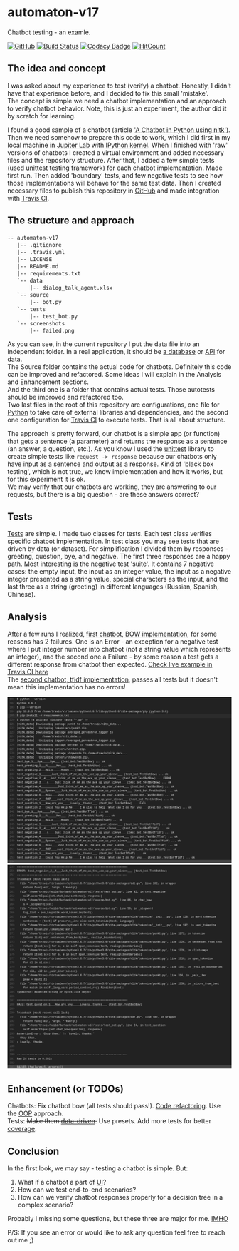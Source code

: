 # automaton-v17
Chatbot testing - an examle.

[![GitHub](https://img.shields.io/github/license/mashape/apistatus.svg)](https://github.com/BurhanH/automaton-v17/blob/master/LICENSE)
[![Build Status](https://travis-ci.org/BurhanH/automaton-v17.svg?branch=master)](https://travis-ci.org/BurhanH/automaton-v17)
[![Codacy Badge](https://app.codacy.com/project/badge/Grade/a344de5afc2b424295c185167065f80d)](https://www.codacy.com/manual/BurhanH/automaton-v17?utm_source=github.com&amp;utm_medium=referral&amp;utm_content=BurhanH/automaton-v17&amp;utm_campaign=Badge_Grade)
[![HitCount](http://hits.dwyl.com/BurhanH/automaton-v17.svg)](http://hits.dwyl.com/BurhanH/automaton-v17)

## The idea and concept
I was asked about my experience to test (verify) a chatbot. Honestly, I didn't have that experience before, and I decided to fix this small 'mistake'. <br>
The concept is simple we need a chatbot implementation and an approach to verify chatbot behavior. Note, this is just an experiment, the author did it by scratch for learning. <br>

I found a good sample of a chatbot (article ['A Chatbot in Python using nltk'](https://medium.com/swlh/a-chatbot-in-python-using-nltk-938a37a9eacc)). <br>
Then we need somehow to prepare this code to work, which I did first in my local machine in [Jupiter Lab](https://jupyterlab.readthedocs.io/en/stable/) with [IPython kernel](https://ipython.org/). When I finished with 'raw' versions of chatbots I created a virtual environment and added necessary files and the repository structure. After that, I added a few simple tests (used [unittest](https://docs.python.org/3/library/unittest.html) testing framework) for each chatbot implementation. Made first run. Then added 'boundary' tests, and few negative tests to see how those implementations will behave for the same test data. Then I created necessary files to publish this repository in [GitHub](https://github.com/) and made integration with [Travis CI](https://travis-ci.org/).

## The structure and approach

```text
-- automaton-v17
   |-- .gitignore
   |-- .travis.yml
   |-- LICENSE
   |-- README.md
   |-- requirements.txt
   `-- data
       |-- dialog_talk_agent.xlsx
   `-- source
       |-- bot.py
   `-- tests
       |-- test_bot.py
   `-- screenshots
       |-- failed.png
```

As you can see, in the current repository I put the data file into an independent folder. In a real application, it should be [a database](https://en.wikipedia.org/wiki/Database) or [API](https://en.wikipedia.org/wiki/Application_programming_interface) for data. <br>
The Source folder contains the actual code for chatbots. Definitely this code can be improved and refactored. Some ideas I will explain in the Analysis and Enhancement sections. <br>
And the third one is a folder that contains actual tests. Those autotests should be improved and refactored too. <br>
Two last files in the root of this repository are configurations, one file for [Python](https://www.python.org/) to take care of external libraries and dependencies, and the second one configuration for [Travis CI](https://travis-ci.org/) to execute tests. That is all about structure. <br>

The approach is pretty forward, our chatbot is a simple app (or function) that gets a sentence (a parameter) and returns the response as a sentence (an answer, a question, etc.). As you know I used the [unittest](https://docs.python.org/3/library/unittest.html) library to create simple tests like `request -> response` because our chatbots only have input as a sentence and output as a response. Kind of 'black box testing', which is not true, we know implementation and how it works, but for this experiment it is ok. <br>
We may verify that our chatbots are working, they are answering to our requests, but there is a big question - are these answers correct?

## Tests
[Tests](/tests/test_bot.py) are simple. I made two classes for tests. Each test class verifies specific chatbot implementation. In test class you may see tests that are driven by data (or dataset). For simplification I divided them by responses - greeting, question, bye, and negative.
The first three responses are a happy path. Most interesting is the negative test 'suite'. It contains 7 negative cases: the empty input, the input as an integer value, the input as a negative integer presented as a string value, special characters as the input, and the last three as a string (greeting) in different languages (Russian, Spanish, Chinese).

## Analysis
After a few runs I realized, [first chatbot, BOW implementation](/source/bot.py#L85), for some reasons has 2 failures. One is an Error - an exception for a negative test where I put integer number into chatbot (not a string value which represents an integer), and the second one a Failure - by some reason a test gets a different response from chatbot then expected. [Check live example in Travis CI here](https://travis-ci.org/github/BurhanH/automaton-v17/jobs/689426109) <br>
The [second chatbot, tfidf implementation](/source/bot.py#L50), passes all tests but it doesn't mean this implementation has no errors!

![alt text](/screenshots/test_run.png "Test run automation-v17") <br>
![alt text](/screenshots/failures.png "Failures automation-v17") <br>

## Enhancement (or TODOs)
Chatbots: Fix chatbot bow (all tests should pass!). [Code refactoring](https://en.wikipedia.org/wiki/Code_refactoring). Use the [OOP](https://en.wikipedia.org/wiki/Object-oriented_programming) approach. <br>
Tests: ~~Make them [data-driven](https://en.wikipedia.org/wiki/Data-driven_testing).~~ Use presets. Add more tests for better [coverage](https://en.wikipedia.org/wiki/Fault_coverage).

## Conclusion
In the first look, we may say - testing a chatbot is simple. But:
1.  What if a chatbot a part of [UI](https://en.wikipedia.org/wiki/User_interface)?<br>
2.  How can we test end-to-end scenarios?<br>
3.  How can we verify chatbot responses properly for a decision tree in a complex scenario?<br>

Probably I missing some questions, but these three are major for me. [IMHO](https://www.merriam-webster.com/dictionary/IMHO) <br>

P/S: If you see an error or would like to ask any question feel free to reach out me ;)

